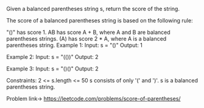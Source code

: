 
Given a balanced parentheses string s, return the score of the string.

The score of a balanced parentheses string is based on the following rule:

"()" has score 1.
AB has score A + B, where A and B are balanced parentheses strings.
(A) has score 2 * A, where A is a balanced parentheses string.
Example 1:
Input: s = "()"
Output: 1

Example 2:
Input: s = "(())"
Output: 2

Example 3:
Input: s = "()()"
Output: 2

Constraints:
2 <= s.length <= 50
s consists of only '(' and ')'.
s is a balanced parentheses string.

Problem link->
https://leetcode.com/problems/score-of-parentheses/